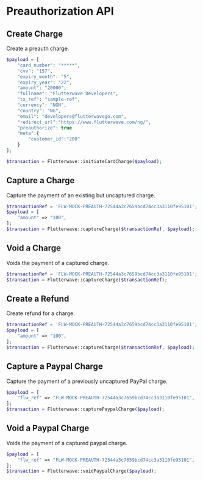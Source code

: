 # Preauthorization API

## Create Charge

Create a preauth charge.

```php
$payload = [
    "card_number": "*****",
    "cvv": "157",
    "expiry_month": "5",
    "expiry_year": "22",
    "amount": "20000",
    "fullname": "Flutterwave Developers",
    "tx_ref": "sample-ref",
    "currency": "NGN",
    "country": "NG",
    "email": "developers@flutterwavego.com",
    "redirect_url":"https://www.flutterwave.com/ng/",
    "preauthorize": true
    "meta":{
        "customer_id":"200"
    }
];

$transaction = Flutterwave::initiateCardCharge($payload);
```

## Capture a Charge

Capture the payment of an existing but uncaptured charge.

```php
$transactionRef = 'FLW-MOCK-PREAUTH-72544a3c7659bcd74cc3a3110fe95101';
$payload = [
    "amount" => "100",
];
$transaction = Flutterwave::captureCharge($transactionRef, $payload);
```

## Void a Charge

Voids the payment of a captured charge.

```php
$transactionRef = 'FLW-MOCK-PREAUTH-72544a3c7659bcd74cc3a3110fe95101';
$transaction = Flutterwave::captureCharge($transactionRef);
```

## Create a Refund

Create refund for a charge.

```php
$transactionRef = 'FLW-MOCK-PREAUTH-72544a3c7659bcd74cc3a3110fe95101';
$payload = [
    "amount" => "100",
];
$transaction = Flutterwave::captureCharge($transactionRef, $payload);
```

## Capture a Paypal Charge

Capture the payment of a previously uncaptured PayPal charge.

```php
$payload = [
    "flw_ref" => "FLW-MOCK-PREAUTH-72544a3c7659bcd74cc3a3110fe95101",
];
$transaction = Flutterwave::capturePaypalCharge($payload);
```

## Void a Paypal Charge

Voids the payment of a captured paypal charge.

```php
$payload = [
    "flw_ref" => "FLW-MOCK-PREAUTH-72544a3c7659bcd74cc3a3110fe95101",
];
$transaction = Flutterwave::voidPaypalCharge($payload);
```

